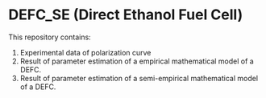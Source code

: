 # DEFC_SE (Direct Ethanol Fuel Cell)

This repository contains:

1. Experimental data of polarization curve
2. Result of parameter estimation of a empirical mathematical model of a DEFC.
3. Result of parameter estimation of a semi-empirical mathematical model of a DEFC.
